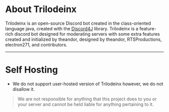 # About Trilodeinx
Trilodeinx is an open-source Discord bot created in the class-oriented language java, created with the [Discord4J](https://github.com/Discord4J/Discord4J)
library. Trilodeinx is a feature-rich discord bot designed for moderating servers with some extra features created and initialized by theandor, designed by theandor, RTSProductions, electron271, and contributors.
- - - -
# Self Hosting
- We do not support user-hosted version of Trilodeinx however, we do not disallow it.
> We are not responsible for anything that this project does to you or your server and cannot be held liable for anything pertaining to it.
